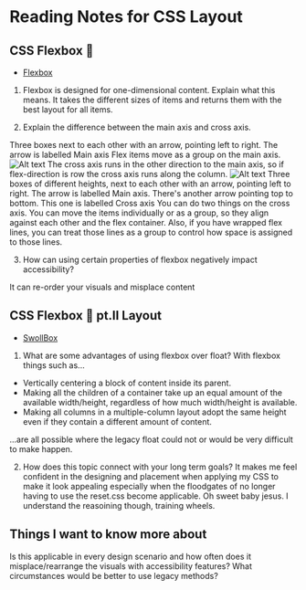 # Reading Notes for CSS Layout

## CSS Flexbox :muscle:

- [Flexbox](https://web.dev/learn/css/flexbox/)

1. Flexbox is designed for one-dimensional content. Explain what this means.
It takes the different sizes of items and returns them with the best layout for all items.

2. Explain the difference between the main axis and cross axis.

Three boxes next to each other with an arrow, pointing left to right. The arrow is labelled Main axis
Flex items move as a group on the main axis. 
![Alt text](https://web-dev.imgix.net/image/VbAJIREinuYvovrBzzvEyZOpw5w1/xKtf0cHRw0xQyiyYuuyz.svg)
The cross axis runs in the other direction to the main axis, so if flex-direction is row the cross axis runs along the column.
![Alt text](https://web-dev.imgix.net/image/VbAJIREinuYvovrBzzvEyZOpw5w1/5wCsZcBmK5L33LS7nOmP.svg)
Three boxes of different heights, next to each other with an arrow, pointing left to right. The arrow is labelled Main axis. There's another arrow pointing top to bottom. This one is labelled Cross axis
You can do two things on the cross axis. You can move the items individually or as a group, so they align against each other and the flex container. Also, if you have wrapped flex lines, you can treat those lines as a group to control how space is assigned to those lines. 

3. How can using certain properties of flexbox negatively impact accessibility?

It can re-order your visuals and misplace content

## CSS Flexbox :muscle: pt.II Layout

- [SwollBox](https://developer.mozilla.org/en-US/docs/Learn/CSS/CSS_layout/Flexbox)

1. What are some advantages of using flexbox over float?
With flexbox things such as... 

- Vertically centering a block of content inside its parent.
- Making all the children of a container take up an equal amount of the available width/height, regardless of how much width/height is available.
- Making all columns in a multiple-column layout adopt the same height even if they contain a different amount of content.

...are all possible where the legacy float could not or would be very difficult to make happen.

2. How does this topic connect with your long term goals?
It makes me feel confident in the designing and placement when applying my CSS to make it look appealing especially when the floodgates of no longer having to use the reset.css become applicable. Oh sweet baby jesus. I understand the reasoining though, training wheels.

## Things I want to know more about
Is this applicable in every design scenario and how often does it misplace/rearrange the visuals with accessibility features? What circumstances would be better to use legacy methods?
